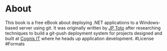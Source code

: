 # About
This book is a free eBook about deploying .NET applications to a Windows-based server using git. It was originally written by [JP Toto](http://jptoto.jp) after researching techniques to build a git-push deployment system for projects designed and built at [Cognis IT](http://www.cognisit.com) where he heads up application development.
#License
#Formats